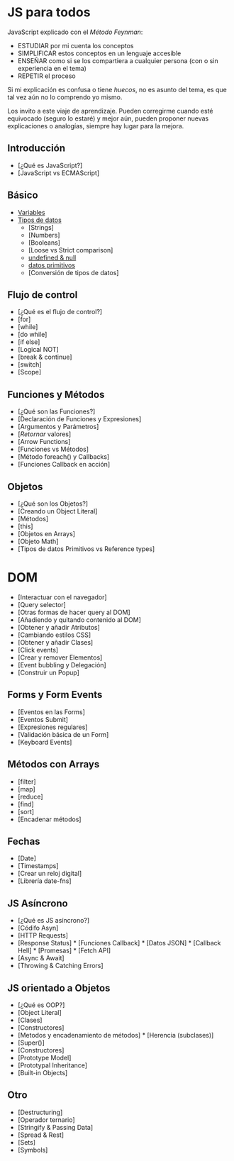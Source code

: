 # JS para todos
JavaScript explicado con el _Método Feynman_:

- ESTUDIAR por mi cuenta los conceptos
- SIMPLIFICAR estos conceptos en un lenguaje accesible
- ENSEÑAR como si se los compartiera a cualquier persona (con o sin experiencia en el tema)
- REPETIR el proceso

Si mi explicación es confusa o tiene _huecos_, no es asunto del tema, es que tal vez aún no lo comprendo yo mismo.

Los invito a este viaje de aprendizaje. Pueden corregirme cuando esté equivocado (seguro lo estaré) y mejor aún, pueden proponer nuevas explicaciones o analogías, siempre hay lugar para la mejora.

## Introducción
* [¿Qué es JavaScript?]
* [JavaScript vs ECMAScript]

## Básico
* [Variables](https://github.com/vcrminero/javascript/blob/main/basico/variables.md)
* [Tipos de datos](https://github.com/vcrminero/javascript/blob/main/basico/Tipo%20de%20datos.md)
    * [Strings]
    * [Numbers]
    * [Booleans]
    * [Loose vs Strict comparison]
    * [undefined & null](https://github.com/vcrminero/javascript/blob/main/basico/undefined%20vs%20null.md)
    * [datos primitivos](https://github.com/vcrminero/javascript/blob/main/basico/datos%20primitivos.md)
    * [Conversión de tipos de datos]

## Flujo de control
* [¿Qué es el flujo de control?]
* [for]
* [while]
* [do while]
* [if else]
* [Logical NOT]
* [break & continue]
* [switch]
* [Scope]

## Funciones y Métodos
* [¿Qué son las Funciones?]
* [Declaración de Funciones y Expresiones]
* [Argumentos y Parámetros]
* [_Retornar_ valores]
* [Arrow Functions]
* [Funciones vs Métodos]
* [Método foreach() y Callbacks]
* [Funciones Callback en acción]

## Objetos
* [¿Qué son los Objetos?]
* [Creando un Object Literal]
* [Métodos]
* [this]
* [Objetos en Arrays]
* [Objeto Math]
* [Tipos de datos Primitivos vs Reference types]

# DOM
* [Interactuar con el navegador]
* [Query selector]
* [Otras formas de hacer query al DOM]
* [Añadiendo y quitando contenido al DOM]
* [Obtener y añadir Atributos]
* [Cambiando estilos CSS]
* [Obtener y añadir Clases]
* [Click events]
* [Crear y remover Elementos]
* [Event bubbling y Delegación]
* [Construir un Popup]

## Forms y Form Events
* [Eventos en las Forms]
* [Eventos Submit]
* [Expresiones regulares]
* [Validación básica de un Form]
* [Keyboard Events]

## Métodos con Arrays
* [filter]
* [map]
* [reduce]
* [find]
* [sort]
* [Encadenar métodos]

## Fechas
* [Date]
* [Timestamps]
* [Crear un reloj digital]
* [Librería date-fns]

## JS Asíncrono
* [¿Qué es JS asíncrono?]
* [Códifo Asyn]
* [HTTP Requests]
* [Response Status]
* [Funciones Callback]
* [Datos JSON]
* [Callback Hell]
* [Promesas]
* [Fetch API]
* [Async & Await]
* [Throwing & Catching Errors]

## JS orientado a Objetos
* [¿Qué es OOP?]
* [Object Literal]
* [Clases]
* [Constructores]
* [Metodos y encadenamiento de métodos]
* [Herencia (subclases)]
* [Super()]
* [Constructores]
* [Prototype Model]
* [Prototypal Inheritance]
* [Built-in Objects]

## Otro
* [Destructuring]
* [Operador ternario]
* [Stringify & Passing Data]
* [Spread & Rest]
* [Sets]
* [Symbols]
